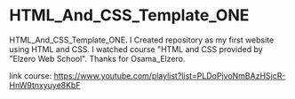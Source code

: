 # HTML_And_CSS_Template_ONE
HTML_And_CSS_Template_ONE.
I Created repository as my first website using HTML and CSS. I watched course "HTML and CSS provided by "Elzero Web School".
Thanks for Osama_Elzero.

link course:
https://www.youtube.com/playlist?list=PLDoPjvoNmBAzHSjcR-HnW9tnxyuye8KbF
